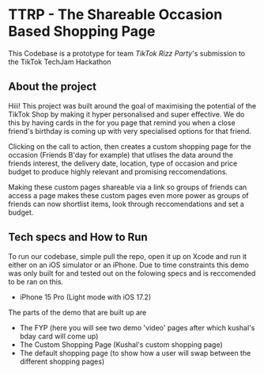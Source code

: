 # TTRP - The Shareable Occasion Based Shopping Page
This Codebase is a prototype for team _TikTok Rizz Party_'s submission to the TikTok TechJam Hackathon

## About the project
Hiii! This project was built around the goal of maximising the potential of the TikTok Shop by making it hyper personalised and super effective. We do this by having cards in the for you page that remind you when a close friend's birthday is coming up with very specialised options for that friend.

Clicking on the call to action, then creates a custom shopping page for the occasion (Friends B'day for example) that utlises the data around the friends interest, the delivery date, location, type of occasion and price budget to produce highly relevant and promising reccomendations.

Making these custom pages shareable via a link so groups of friends can access a page makes these custom pages even more power as groups of friends can now shortlist items, look through reccomendations and set a budget.

## Tech specs and How to Run
To run our codebase, simple pull the repo, open it up on Xcode and run it either on an iOS simulator or an iPhone. Due to time constraints this demo was only built for and tested out on the folowing specs and is reccomended to be ran on this.
- iPhone 15 Pro (Light mode with iOS 17.2)

The parts of the demo that are built up are
- The FYP (here you will see two demo 'video' pages after which kushal's bday card will come up)
- The Custom Shopping Page (Kushal's custom shopping page)
- The default shopping page (to show how a user will swap between the different shopping pages)
